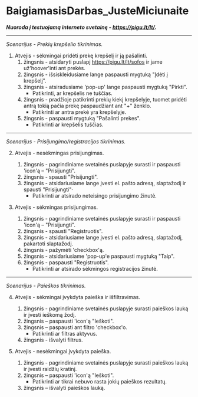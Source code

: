 # BaigiamasisDarbas_JusteMiciunaite

***Nuoroda į testuojamą interneto svetainę - https://pigu.lt/lt/.***

---

_Scenarijus - Prekių krepšelio tikrinimas._

1. Atvejis - sėkmingai pridėti prekę  krepšelį ir ją pašalinti.
   1. žingsnis - atsidaryti puslapį https://pigu.lt/lt/sofos ir jame už'hoover'inti ant prekės.
   2. žingsnis - išsiskleidusiame lange paspausti mygtuką "Įdėti į krepšelį".
   3. žingsnis - atsiradusiame 'pop-up' lange paspausti mygtuką "Pirkti".
       - Patikrinti, ar krepšelis ne tuščias.
   4. žingsnis - pradžioje patikrinti prekių kiekį krepšelyje, tuomet pridėti antrą tokią pačia prekę paspaudžiant ant "+" ženklo.
       - Patikrinti ar antra prekė yra krepšelyje.
   5. žingsnis - paspausti mygtuką "Pašalinti prekes".
       - Patikrinti ar krepšelis tuščias.
---         
_Scenarijus - Prisijungimo/registracijos tikrinimas._

2. Atvejis - nesėkmingas prisijungimas.
   1. žingsnis - pagrindiniame svetainės puslapyje surasti ir paspausti 'icon'ą – "Prisijungti".
   2. žingsnis - spausti "Prisijungti".
   3. žingsnis - atsidariusiame lange įvesti el. pašto adresą, slaptažodį ir spausti "Prisijungti"·
      - Patikrinti ar atsirado neteisingo prisijungimo žinutė.

3. Atvejis - sėkmingas prisijungimas.
   1. žingsnis - pagrindiniame svetainės puslapyje surasti ir paspausti 'icon'ą – "Prisijungti".
   2. žingsnis - spausti "Registruotis".
   3. žingsnis - atsidariusiame lange įvesti el. pašto adresą, slaptažodį, pakartoti slaptažodį.
   4. žingsnis - pažymėti 'checkbox'ą.
   5. žingsnis - atsidariusiame 'pop-up'e paspausti mygtuką "Taip".
   6. žingsnis - paspausti "Registruotis".
      - Patikrinti ar atsirado sėkmingos registracijos žinutė.
---	
_Scenarijus - Paieškos tikrinimas._

4. Atvejis - sėkmingai įvykdyta paieška ir išfiltravimas.
   1. žingsnis - pagrindiniame svetainės puslapyje surasti paieškos lauką ir įvesti ieškomą žodį.
   2. žingsnis – paspausti 'icon'ą "Ieškoti".
   3. žingsnis – paspausti ant filtro 'checkbox'o.
      - Patikrinti ar filtras aktyvus.
   4. žingsnis - išvalyti filtrus. 

5. Atvejis - nesėkmingai įvykdyta paieška.
   1. žingsnis - pagrindiniame svetainės puslapyje surasti paieškos lauką ir įvesti raidžių kratinį.
   2. žingsnis – paspausti 'icon'ą "Ieškoti".
      - Patikrinti ar tikrai nebuvo rasta jokių paieškos rezultatų.
   3. žingsnis – išvalyti paieškos lauką.
